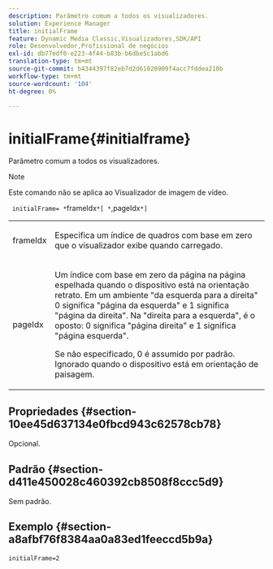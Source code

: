```yaml
---
description: Parâmetro comum a todos os visualizadores.
solution: Experience Manager
title: initialFrame
feature: Dynamic Media Classic,Visualizadores,SDK/API
role: Desenvolvedor,Profissional de negócios
exl-id: db77edf0-e223-4f44-b83b-b6dbe5c1abd6
translation-type: tm+mt
source-git-commit: b4344397f82eb7d2d61020909f4acc7fddea210b
workflow-type: tm+mt
source-wordcount: '104'
ht-degree: 0%

---
```


# initialFrame{#initialframe}

Parâmetro comum a todos os visualizadores.

>[!NOTE]
>
>Este comando não se aplica ao Visualizador de imagem de vídeo.

` initialFrame= *`frameIdx`*[ *`,pageIdx`*]`

<table id="table_9B98C97485DD4DEB8A6ECBCE8DF6B886"> 
 <tbody> 
  <tr> 
   <td colname="col1"> <p> <span class="codeph"> <span class="varname"> frameIdx</span> </span> </p> </td> 
   <td colname="col2"> <p> Especifica um índice de quadros com base em zero que o visualizador exibe quando carregado. </p> </td> 
  </tr> 
  <tr> 
   <td colname="col1"> <p><span class="codeph"><span class="varname"> pageIdx</span></span> </p> </td> 
   <td colname="col2"> <p>Um índice com base em zero da página na página espelhada quando o dispositivo está na orientação retrato. Em um ambiente "da esquerda para a direita" <span class="codeph"> 0</span> significa "página da esquerda" e <span class="codeph"> 1</span> significa "página da direita". Na "direita para a esquerda", é o oposto: <span class="codeph"> 0</span> significa "página direita" e <span class="codeph"> 1</span> significa "página esquerda". </p> <p>Se não especificado, <span class="codeph"> 0</span> é assumido por padrão. Ignorado quando o dispositivo está em orientação de paisagem. </p> </td> 
  </tr> 
 </tbody> 
</table>

## Propriedades {#section-10ee45d637134e0fbcd943c62578cb78}

Opcional.

## Padrão {#section-d411e450028c460392cb8508f8ccc5d9}

Sem padrão.

## Exemplo {#section-a8afbf76f8384aa0a83ed1feeccd5b9a}

```
initialFrame=2
```
